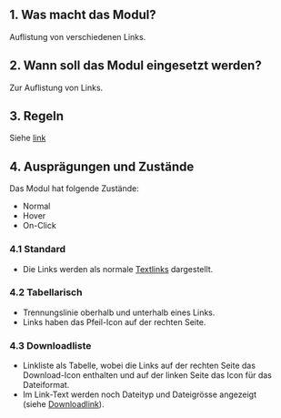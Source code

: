 ## 1. Was macht das Modul?
Auflistung von verschiedenen Links.

## 2. Wann soll das Modul eingesetzt werden?
Zur Auflistung von Links.

## 3. Regeln
Siehe [link](https://digital.sbb.ch/de/components/link)

## 4. Ausprägungen und Zustände 
Das Modul hat folgende Zustände:
* Normal
* Hover
* On-Click

### 4.1 Standard 
* Die Links werden als normale [Textlinks](https://digital.sbb.ch/de/components/link) dargestellt.

### 4.2 Tabellarisch 
* Trennungslinie oberhalb und unterhalb eines Links.
* Links haben das Pfeil-Icon auf der rechten Seite.

### 4.3 Downloadliste 
* Linkliste als Tabelle, wobei die Links auf der rechten Seite das Download-Icon enthalten und auf der linken Seite das Icon für das Dateiformat.
* Im Link-Text werden noch Dateityp und Dateigrösse angezeigt (siehe [Downloadlink](https://digital.sbb.ch/de/components/link)).